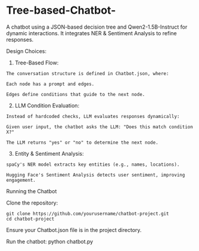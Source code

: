 # Tree-based-Chatbot-
A chatbot using a JSON-based decision tree and Qwen2-1.5B-Instruct for dynamic interactions. It integrates NER &amp; Sentiment Analysis to refine responses.


Design Choices:

  1. Tree-Based Flow:
  
    The conversation structure is defined in Chatbot.json, where:
    
    Each node has a prompt and edges.
    
    Edges define conditions that guide to the next node.
  
  2. LLM Condition Evaluation:
  
    Instead of hardcoded checks, LLM evaluates responses dynamically:
    
    Given user input, the chatbot asks the LLM: "Does this match condition X?"
    
    The LLM returns "yes" or "no" to determine the next node.
    
  3. Entity & Sentiment Analysis:
  
    spaCy's NER model extracts key entities (e.g., names, locations).
    
    Hugging Face's Sentiment Analysis detects user sentiment, improving engagement.

Running the Chatbot

  Clone the repository:
  
    git clone https://github.com/yourusername/chatbot-project.git
    cd chatbot-project
    
  Ensure your Chatbot.json file is in the project directory.
  
  Run the chatbot:
    python chatbot.py

